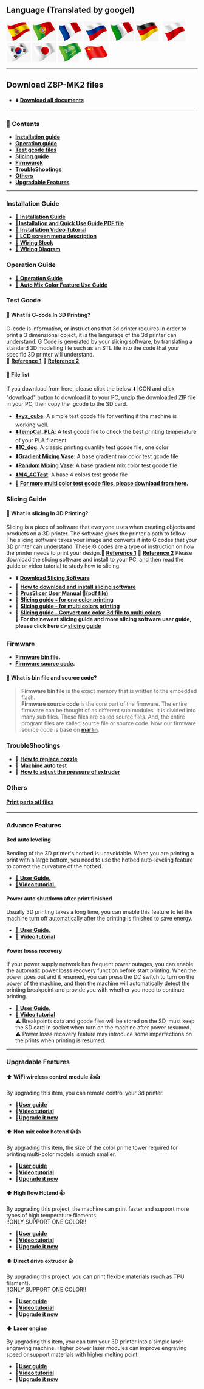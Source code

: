 ## Language (Translated by googel)
[![](../lanpic/ES.png)](https://github-com.translate.goog/ZONESTAR3D/Z8P/tree/main/Z8P-MK2?_x_tr_sl=en&_x_tr_tl=es)
[![](../lanpic/PT.png)](https://github-com.translate.goog/ZONESTAR3D/Z8P/tree/main/Z8P-MK2?_x_tr_sl=en&_x_tr_tl=pt)
[![](../lanpic/FR.png)](https://github-com.translate.goog/ZONESTAR3D/Z8P/tree/main/Z8P-MK2?_x_tr_sl=en&_x_tr_tl=fr)
[![](../lanpic/RU.png)](https://github-com.translate.goog/ZONESTAR3D/Z8P/tree/main/Z8P-MK2?_x_tr_sl=en&_x_tr_tl=ru)
[![](../lanpic/IT.png)](https://github-com.translate.goog/ZONESTAR3D/Z8P/tree/main/Z8P-MK2?_x_tr_sl=en&_x_tr_tl=it)
[![](../lanpic/DE.png)](https://github-com.translate.goog/ZONESTAR3D/Z8P/tree/main/Z8P-MK2?_x_tr_sl=en&_x_tr_tl=de)
[![](../lanpic/PL.png)](https://github-com.translate.goog/ZONESTAR3D/Z8P/tree/main/Z8P-MK2?_x_tr_sl=en&_x_tr_tl=pl)
[![](../lanpic/KR.png)](https://github-com.translate.goog/ZONESTAR3D/Z8P/tree/main/Z8P-MK2?_x_tr_sl=en&_x_tr_tl=ko)
[![](../lanpic/JP.png)](https://github-com.translate.goog/ZONESTAR3D/Z8P/tree/main/Z8P-MK2?_x_tr_sl=en&_x_tr_tl=ja)
[![](../lanpic/SA.png)](https://github-com.translate.goog/ZONESTAR3D/Z8P/tree/main/Z8P-MK2?_x_tr_sl=en&_x_tr_tl=ar)
[![](../lanpic/CN.png)](https://github-com.translate.goog/ZONESTAR3D/Z8P/tree/main/Z8P-MK2?_x_tr_sl=en&_x_tr_tl=zh-CN)

------
## Download Z8P-MK2 files
- :arrow_down: [**Download all documents**]()  

------
### :book: Contents
- **[Installation guide](#installation-guide)**  
- **[Operation guide](#operation-guide)**  
- **[Test gcode files](#test-gcode)**
- **[Slicing guide](#slicing-guide)**
- **[Firmwarek](#firmware)**
- **[TroubleShootings](#troubleshootings)**
- **[Others](#print-parts-stl-files)**
- **[Upgradable Features](#upgradable-features)**

-----
### Installation Guide
- **[:book: Installation Guide](./1-Installation_Guide/readme.md)** 
- **[:blue_book:Installation and Quick Use Guide PDF file](./Z8PMK2_Installation_and_quick_use_guide.pdf)**
- **[:movie_camera: Installation Video Tutorial](https://youtu.be/Xa3Q1m6HbDI)** 
- **[:book: LCD screen menu description](./2-Operation_Guide/DWIN_LCD_screen_Menu_Description/readme.md)**
- **[:art: Wiring Block](./1-Installation_Guide/Z8PMK2_Wiring_Block.jpg)**
- **[:art: Wiring Diagram](./1-Installation_Guide/Z8PM4-MK2_Wiring_Diagram.jpg)**

### Operation Guide
- **[:book: Operation Guide](./2-Operation_Guide/readme.md)** 
- **[:book: Auto Mix Color Feature Use Guide](./2-Operation_Guide/Auto_Color_Mixing/readme.md)**

### Test Gcode
#### :pencil: What Is G-code In 3D Printing?
G-code is information, or instructions that 3d printer requires in order to print a 3 dimensional object, it is the langurage of the 3d printer can understand. G Code is generated by your slicing software, by translating a standard 3D modelling file such as an STL file into the code that your specific 3D printer will understand.    
:page_with_curl: [**Reference 1**](https://beginner3dprinting.com/what-is-g-code-in-3d-printing/)  :page_with_curl: [**Reference 2**](https://www.reprap.org/wiki/G-code)     
#### :book: File list
If you download from here, please click the below :arrow_down: ICON and click "download" button to download it to your PC, unzip the downloaded ZIP file in your PC, then copy the .gcode to the SD card.
- **[:arrow_down:xyz_cube](./3-TestGcode/xyz_cube.zip)**: A simple test gcode file for verifing if the machine is working well.  
- **[:arrow_down:TempCal_PLA](./3-TestGcode/TempCal_PLA.zip)**: A test gcode file to check the best printing temperature of your PLA filament
- **[:arrow_down:1C_dog](./3-TestGcode/dog.zip)**: A classic printing quanlity test gcode file, one color
- **[:arrow_down:Gradient Mixing Vase](./3-TestGcode/GradientMix_Vase.zip)**: A base gradient mix color test gcode file
- **[:arrow_down:Random Mixing Vase](./3-TestGcode/RandomMix_Vase.zip)**: A base gradient mix color test gcode file
- **[:arrow_down:M4_4CTest](./3-TestGcode/M4_4CTest.zip)**: A base 4 colors test gcode file
- **[:file_folder: For more multi color test gcode files, please download from here](https://github.com/ZONESTAR3D/Slicing-Guide/tree/master/PrusaSlicer/test_gcode/M4/readme.md).**

### Slicing Guide
#### :pencil: What is slicing In 3D Printing?
Slicing is a piece of software that everyone uses when creating objects and products on a 3D printer. The software gives the printer a path to follow. The slicing software takes your image and converts it into G codes that your 3D printer can understand. These G codes are a type of instruction on how the printer needs to print your design.:page_with_curl: [**Reference 1**](https://loveandrobots.com/what-is-slicing-in-3d-printing/)  :page_with_curl: [**Reference 2**](https://en.wikipedia.org/wiki/Slicer_(3D_printing))     
Please download the slicing software and install to your PC, and then read the guide or video tutorial to study how to slicing.
- :arrow_down: [**Download Slicing Software**](https://github.com/ZONESTAR3D/Slicing-Guide)
- :movie_camera: [**How to download and install slicing software**](https://youtu.be/SgyXD-kQIeo)  
- :book: [**PrusSlicer User Manual**](./4.Slicing/readme.md)  :blue_book:[**(pdf file)**](./4.Slicing/readme.pdf)  
- :movie_camera: [**Slicing guide - for one color printing**](https://youtu.be/SgyXD-kQIeo4)  
- :movie_camera: [**Slicing guide - for multi colors printing**](https://youtu.be/AIKrszmxvE4)    
- :movie_camera: [**Slicing guide - Convert one color 3d file to multi colors**](https://youtu.be/2LJu4G0T4Zg)    
:star2: **For the newest slicing guide and more slicing software user guide, please click here :point_right: [slicing guide](https://github.com/ZONESTAR3D/Slicing-Guide)**

### Firmware
- **[Firmware bin file]().**  
- **[Firmware source code]().**
#### :pencil: What is bin file and source code?
> **Firmware bin file** is the exact memory that is written to the embedded flash.  
> **Firmware source code** is the core part of the firmware. The entire firmware can be thought of as different sub modules. It is divided into many sub files. These files are called source files. And, the entire program files are called source file or source code. Now our firmware source code is base on [**marlin**](https://www.marlinfw.org).

### TroubleShootings
- :movie_camera: [**How to replace nozzle**](https://youtu.be/N3-aCQg5XYI)
- :movie_camera: [**Machine auto test**](https://youtu.be/Mf92BlmKA0A)
- :movie_camera: [**How to adjust the pressure of extruder**](https://youtu.be/UYairVqN7H0)    

### Others
#### [Print parts stl files](./7.Others/Parts_stl_file/readme.md)

----
### Advance Features
#### Bed auto leveling
Bending of the 3D printer's hotbed is unavoidable. When you are printing a print with a large bottom, you need to use the hotbed auto-leveling feature to correct the curvature of the hotbed.   
- **[:book: User Guide.]()** 
- **[:movie_camera:Video tutorial.](https://youtu.be/Zoyl6PybsUk)**
#### Power auto shutdown after print finished
Usually 3D printing takes a long time, you can enable this feature to let the machine turn off automatically after the printing is finished to save energy.   
- **[:book: User Guide.]()** 
- **[:movie_camera: Video tutorial](https://youtu.be/SJLpmJL-tG4)**      
#### Power losss recovery 
If your power supply network has frequent power outages, you can enable the automatic power losss recovery function before start printing. When the power goes out and it resumed, you can press the DC switch to turn on the power of the machine, and then the machine will automatically detect the printing breakpoint and provide you with whether you need to continue printing. 
- **[:book: User Guide.]()** 
- **[:movie_camera: Video tutorial](https://youtu.be/f-PpasByiiE)**     
  :warning: Breakpoints data and gcode files will be stored on the SD, must keep the SD card in socket when turn on the machine after power resumed.       
  :warning: Power losss recovery feature may introduce some imperfections on the prints when printing is resumed.

------
### Upgradable Features
#### :arrow_up: WiFi wireless control module :+1::+1:
By upgrading this item, you can remote control your 3d printer.    
- :book:**[User guide]()**    
- :movie_camera:**[Video tutorial]()**
- :gift:**[Upgrade it now]()**

#### :arrow_up: Non mix color hotend :+1::+1:
By upgrading this item, the size of the color prime tower required for printing multi-color models is much smaller.     
- :book:**[User guide]()**    
- :movie_camera:**[Video tutorial]()**
- :gift:**[Upgrade it now]()**

#### :arrow_up: High flow Hotend :+1:
By upgrading this project, the machine can print faster and support more types of high temperature filaments.      
!!ONLY SUPPORT ONE COLOR!!    
- :book:**[User guide]()**    
- :movie_camera:**[Video tutorial]()**
- :gift:**[Upgrade it now]()**

#### :arrow_up: Direct drive extruder :+1:
By upgrading this project, you can print flexible materials (such as TPU filament).    
!!ONLY SUPPORT ONE COLOR!!     
- :book:**[User guide]()**    
- :movie_camera:**[Video tutorial](https://youtu.be/7aF-C7VgDZY)**
- :gift:**[Upgrade it now]()**

#### :arrow_up: Laser engine
By upgrading this item, you can turn your 3D printer into a simple laser engraving machine. Higher power laser modules can improve engraving speed or support materials with higher melting point.    
- :book:**[User guide]()**    
- :movie_camera:**[Video tutorial]()**
- :gift:**[Upgrade it now]()**
 
